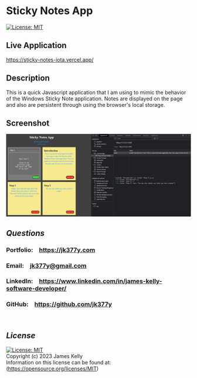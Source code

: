 # Sticky Notes App
[![License: MIT](https://img.shields.io/badge/License-MIT-blue.svg)](https://opensource.org/licenses/MIT)<br>

## Live Application
https://sticky-notes-iota.vercel.app/

## Description
This is a quick Javascript application that I am using to mimic the behavior of the Windows Sticky Note application. Notes are displayed on the page and also are persistent through using the browser's local storage.<br>

## Screenshot
<img src="./screenshot1.JPG" alt="screenshot of application being used in browser"><br>

## *Questions*
<h3>Portfolio:&emsp;<a href="https://jk377y.com" target="_blank">https://jk377y.com</a></h3>
<h3>Email:&emsp;<a href="mailto:jk377y@gmail.com" target="_blank">jk377y@gmail.com</a></h3>
<h3>LinkedIn:&emsp;<a href="https://www.linkedin.com/in/james-kelly-software-developer/" target="_blank">https://www.linkedin.com/in/james-kelly-software-developer/</a></h3>
<h3>GitHub:&emsp;<a href="https://github.com/jk377y" target="_blank">https://github.com/jk377y</a></h3>
<br>

## *License*
[![License: MIT](https://img.shields.io/badge/License-MIT-blue.svg)](https://opensource.org/licenses/MIT)
<br>Copyright (c) 2023 James Kelly
<br>Information on this license can be found at: (https://opensource.org/licenses/MIT)
